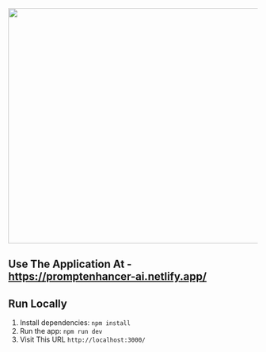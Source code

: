 <div align="center">
<img width="1200" height="475" alt="GHBanner" src="https://i.ibb.co/wF1h4HFP/ADYBER.png" />
</div>

## Use The Application At - https://promptenhancer-ai.netlify.app/

## Run Locally

1. Install dependencies:
   `npm install`
2. Run the app:
   `npm run dev`
3. Visit This URL
   `http://localhost:3000/`
